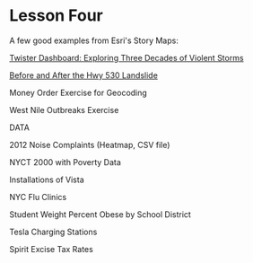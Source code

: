 # Lesson Four

A few good examples from Esri's Story Maps:

[Twister Dashboard: Exploring Three Decades of Violent Storms](http://storymaps.esri.com/stories/2014/tornadoes/)

[Before and After the Hwy 530 Landslide](http://disasterresponse.maps.arcgis.com/apps/StorytellingSwipe/index.html?appid=e455d812e5344b2f95c7c85151462c3f#map)

 

Money Order Exercise for Geocoding

West Nile Outbreaks Exercise

 

DATA

2012 Noise Complaints (Heatmap, CSV file)

NYCT 2000 with Poverty Data

Installations of Vista

NYC Flu Clinics

Student Weight Percent Obese by School District

Tesla Charging Stations

Spirit Excise Tax Rates

